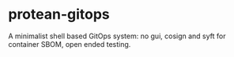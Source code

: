 # protean-gitops
A minimalist shell based GitOps system: no gui, cosign and syft for container SBOM, open ended testing.
